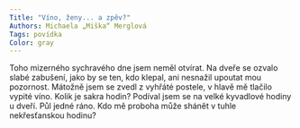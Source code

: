 ```yaml
---
Title: "Víno, ženy... a zpěv?"
Authors: Michaela „Miška“ Merglová
Tags: povídka
Color: gray
---
```

Toho mizerného sychravého dne jsem neměl otvírat. Na dveře se ozvalo slabé zabušení, jako
by se ten, kdo klepal, ani nesnažil upoutat mou pozornost. Mátožně jsem se zvedl z vyhřáté postele,
v hlavě mě tlačilo vypité víno. Kolik je sakra hodin? Podíval jsem se na velké kyvadlové
hodiny u dveří. Půl jedné ráno. Kdo mě proboha může shánět v tuhle nekřesťanskou hodinu?
